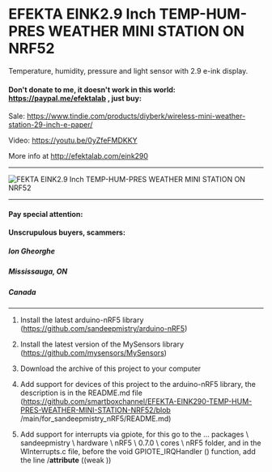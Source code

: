 # EFEKTA EINK2.9 Inch TEMP-HUM-PRES WEATHER MINI STATION ON NRF52

Temperature, humidity, pressure and light sensor with 2.9 e-ink display.

#### Don't donate to me, it doesn't work in this world: https://paypal.me/efektalab , just buy:

Sale: https://www.tindie.com/products/diyberk/wireless-mini-weather-station-29-inch-e-paper/

Video: https://youtu.be/0yZfeFMDKKY

More info at http://efektalab.com/eink290

---

![FEKTA EINK2.9 Inch TEMP-HUM-PRES WEATHER MINI STATION ON NRF52](https://github.com/smartboxchannel/EFEKTA-EINK290-TEMP-HUM-PRES-WEATHER-MINI-STATION-NRF52/blob/main/Images/0002.jpg) 


---


#### Pay special attention:

#### Unscrupulous buyers, scammers:

##### Ion Gheorghe
##### Mississauga, ON
##### Canada




---


1. Install the latest arduino-nRF5 library (https://github.com/sandeepmistry/arduino-nRF5)

2. Install the latest version of the MySensors library (https://github.com/mysensors/MySensors)

3. Download the archive of this project to your computer

4. Add support for devices of this project to the arduino-nRF5 library, the description is in the README.md file (https://github.com/smartboxchannel/EFEKTA-EINK290-TEMP-HUM-PRES-WEATHER-MINI-STATION-NRF52/blob /main/for_sandeepmistry_nRF5/README.md)

5. Add support for interrupts via gpiote, for this go to the ... packages \ sandeepmistry \ hardware \ nRF5 \ 0.7.0 \ cores \ nRF5 folder, and in the WInterrupts.c file, before the void GPIOTE_IRQHandler () function, add the line /__attribute__ ((weak ))
